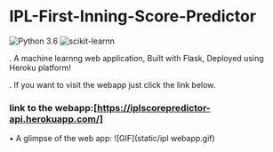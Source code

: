 # IPL-First-Inning-Score-Predictor
![Python 3.6](https://img.shields.io/badge/Python-3.6-brightgreen.svg) 
![scikit-learnn](https://img.shields.io/badge/Library-Scikit_Learn-orange.svg)

. A machine learnng web application, Built with Flask, Deployed using Heroku platform!

. If you want to visit the webapp just click the link below.

### link to the webapp:[https://iplscorepredictor-api.herokuapp.com/]

• A glimpse of the web app:
![GIF](static/ipl webapp.gif)
